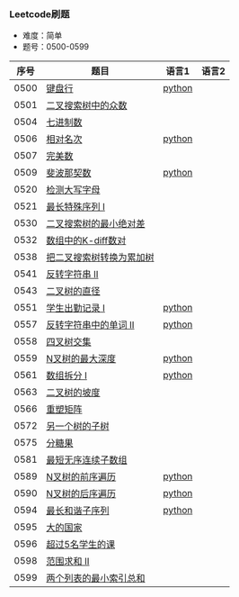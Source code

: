 ### Leetcode刷题
* 难度：简单
* 题号：0500-0599

|序号|题目|语言1|语言2|
|---|---|---|---|
|0500|<a href="https://leetcode-cn.com/problems/keyboard-row/">键盘行</a>|<a href="https://github.com/hhe0/Leetcode/tree/master/Easy/0500-0599/0500/python">python</a>||
|0501|<a href="https://leetcode-cn.com/problems/find-mode-in-binary-search-tree/">二叉搜索树中的众数</a>|||
|0504|<a href="https://leetcode-cn.com/problems/base-7/">七进制数</a>|||
|0506|<a href="https://leetcode-cn.com/problems/relative-ranks/">相对名次</a>|<a href="https://github.com/hhe0/Leetcode/tree/master/Easy/0500-0599/0506/python">python</a>||
|0507|<a href="https://leetcode-cn.com/problems/perfect-number/">完美数</a>|||
|0509|<a href="https://leetcode-cn.com/problems/fibonacci-number/">斐波那契数</a>|<a href="https://github.com/hhe0/Leetcode/tree/master/Easy/0500-0599/0509/python">python</a>||
|0520|<a href="https://leetcode-cn.com/problems/detect-capital/">检测大写字母</a>|||
|0521|<a href="https://leetcode-cn.com/problems/longest-uncommon-subsequence-i/">最长特殊序列 I</a>|||
|0530|<a href="https://leetcode-cn.com/problems/minimum-absolute-difference-in-bst/">二叉搜索树的最小绝对差</a>|||
|0532|<a href="https://leetcode-cn.com/problems/k-diff-pairs-in-an-array/">数组中的K-diff数对</a>|||
|0538|<a href="https://leetcode-cn.com/problems/convert-bst-to-greater-tree/">把二叉搜索树转换为累加树</a>|||
|0541|<a href="https://leetcode-cn.com/problems/reverse-string-ii/">反转字符串 II</a>|||
|0543|<a href="https://leetcode-cn.com/problems/diameter-of-binary-tree/">二叉树的直径</a>|||
|0551|<a href="https://leetcode-cn.com/problems/student-attendance-record-i/">学生出勤记录 I</a>|<a href="https://github.com/hhe0/Leetcode/tree/master/Easy/0500-0599/0551/python">python</a>||
|0557|<a href="https://leetcode-cn.com/problems/reverse-words-in-a-string-iii/">反转字符串中的单词 II</a>|<a href="https://github.com/hhe0/Leetcode/tree/master/Easy/0500-0599/0557/python">python</a>||
|0558|<a href="https://leetcode-cn.com/problems/quad-tree-intersection/">四叉树交集</a>|||
|0559|<a href="https://leetcode-cn.com/problems/maximum-depth-of-n-ary-tree/">N叉树的最大深度</a>|<a href="https://github.com/hhe0/Leetcode/tree/master/Easy/0500-0599/0559/python">python</a>||
|0561|<a href="https://leetcode-cn.com/problems/array-partition-i/">数组拆分 I</a>|<a href="https://github.com/hhe0/Leetcode/tree/master/Easy/0500-0599/0561/python">python</a>||
|0563|<a href="https://leetcode-cn.com/problems/binary-tree-tilt/">二叉树的坡度</a>|||
|0566|<a href="https://leetcode-cn.com/problems/reshape-the-matrix/">重塑矩阵</a>|||
|0572|<a href="https://leetcode-cn.com/problems/subtree-of-another-tree/">另一个树的子树</a>|||
|0575|<a href="https://leetcode-cn.com/problems/distribute-candies/">分糖果</a>|||
|0581|<a href="https://leetcode-cn.com/problems/shortest-unsorted-continuous-subarray/">最短无序连续子数组</a>|||
|0589|<a href="https://leetcode-cn.com/problems/n-ary-tree-preorder-traversal/">N叉树的前序遍历</a>|<a href="https://github.com/hhe0/Leetcode/tree/master/Easy/0500-0599/0589/python">python</a>||
|0590|<a href="https://leetcode-cn.com/problems/n-ary-tree-postorder-traversal/">N叉树的后序遍历</a>|<a href="https://github.com/hhe0/Leetcode/tree/master/Easy/0500-0599/0590/python">python</a>||
|0594|<a href="https://leetcode-cn.com/problems/longest-harmonious-subsequence/">最长和谐子序列</a>|<a href="https://github.com/hhe0/Leetcode/tree/master/Easy/0500-0599/0594/python">python</a>||
|0595|<a href="https://leetcode-cn.com/problems/big-countries/">大的国家</a>|||
|0596|<a href="https://leetcode-cn.com/problems/classes-more-than-5-students/">超过5名学生的课</a>|||
|0598|<a href="https://leetcode-cn.com/problems/range-addition-ii/">范围求和 II</a>|||
|0599|<a href="https://leetcode-cn.com/problems/minimum-index-sum-of-two-lists/">两个列表的最小索引总和</a>|||